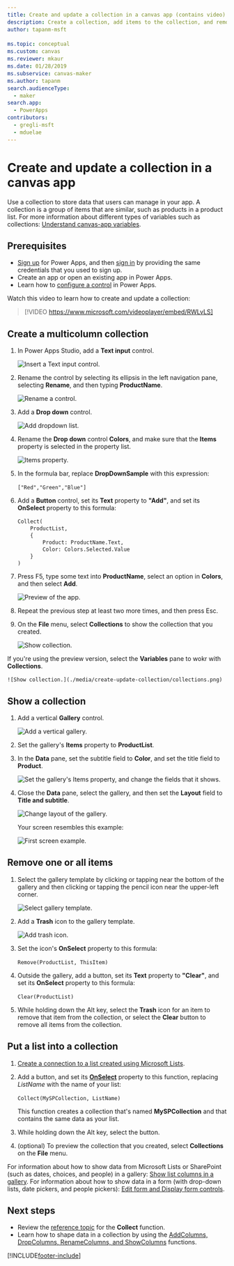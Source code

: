 ```yaml
---
title: Create and update a collection in a canvas app (contains video)
description: Create a collection, add items to the collection, and remove one or all items from a collection in a canvas app.
author: tapanm-msft

ms.topic: conceptual
ms.custom: canvas
ms.reviewer: mkaur
ms.date: 01/28/2019
ms.subservice: canvas-maker
ms.author: tapanm
search.audienceType:
  - maker
search.app:
  - PowerApps
contributors:
  - gregli-msft
  - mduelae
---
```

# Create and update a collection in a canvas app

Use a collection to store data that users can manage in your app. A collection is a group of items that are similar, such as products in a product list. For more information about different types of variables such as collections: [Understand canvas-app variables](working-with-variables.md).

## Prerequisites

- [Sign up](../signup-for-powerapps.md) for Power Apps, and then [sign in](https://make.powerapps.com?utm_source=padocs&utm_medium=linkinadoc&utm_campaign=referralsfromdoc) by providing the same credentials that you used to sign up.
- Create an app or open an existing app in Power Apps.
- Learn how to [configure a control](add-configure-controls.md) in Power Apps.

Watch this video to learn how to create and update a collection:
> [!VIDEO https://www.microsoft.com/videoplayer/embed/RWLvLS]

## Create a multicolumn collection

1. In Power Apps Studio, add a **Text input** control.

    ![Insert a Text input control.](./media/create-update-collection/add-textbox.png)

1. Rename the control by selecting its ellipsis in the left navigation pane, selecting **Rename**, and then typing **ProductName**.

    ![Rename a control.](./media/create-update-collection/rename-textbox.png)

1. Add a **Drop down** control.

    ![Add dropdown list.](./media/create-update-collection/add-dropdown.png)

1. Rename the **Drop down** control **Colors**, and make sure that the **Items** property is selected in the property list.

    ![Items property.](./media/create-update-collection/items-property.png)

1. In the formula bar, replace **DropDownSample** with this expression:

    `["Red","Green","Blue"]`

1. Add a **Button** control, set its **Text** property to **"Add"**, and set its **OnSelect** property to this formula:

    ```powerapps-dot
    Collect(
        ProductList,
        {
            Product: ProductName.Text,
            Color: Colors.Selected.Value
        }
    )
    ```

1. Press F5, type some text into **ProductName**, select an option in **Colors**, and then select **Add**.

    ![Preview of the app.](./media/create-update-collection/preview-add.png)

1. Repeat the previous step at least two more times, and then press Esc.

1. On the **File** menu, select **Collections** to show the collection that you created.

    ![Show collection.](./media/create-update-collection/show-collection.png)
   
    
If you're using the preview version, select the **Variables** pane to wokr with **Collections**.

    ![Show collection.](./media/create-update-collection/collections.png)



## Show a collection

1. Add a vertical **Gallery** control.

    ![Add a vertical gallery.](./media/create-update-collection/add-gallery.png)

1. Set the gallery's **Items** property to **ProductList**.

1. In the **Data** pane, set the subtitle field to **Color**, and set the title field to **Product**.

    ![Set the gallery's Items property, and change the fields that it shows.](./media/create-update-collection/configure-gallery.png)

1. Close the **Data** pane, select the gallery, and then set the **Layout** field to **Title and subtitle**.

    ![Change layout of the gallery.](./media/create-update-collection/change-layout.png)

    Your screen resembles this example:

    ![First screen example.](./media/create-update-collection/screen-example1.png)

## Remove one or all items

1. Select the gallery template by clicking or tapping near the bottom of the gallery and then clicking or tapping the pencil icon near the upper-left corner.

    ![Select gallery template.](./media/create-update-collection/select-template.png)

1. Add a **Trash** icon to the gallery template.

    ![Add trash icon.](./media/create-update-collection/trash-icon.png)

1. Set the icon's **OnSelect** property to this formula:

    `Remove(ProductList, ThisItem)`

1. Outside the gallery, add a button, set its **Text** property to **"Clear"**, and set its **OnSelect** property to this formula:

    `Clear(ProductList)`

1. While holding down the Alt key, select the **Trash** icon for an item to remove that item from the collection, or select the **Clear** button to remove all items from the collection.

## Put a list into a collection

1. [Create a connection to a list created using Microsoft Lists](connections/connection-sharepoint-online.md#create-a-connection).

1. Add a button, and set its **[OnSelect](controls/properties-core.md)** property to this function, replacing *ListName* with the name of your list:<br>

    `Collect(MySPCollection, ListName)`

    This function creates a collection that's named **MySPCollection** and that contains the same data as your list.

1. While holding down the Alt key, select the button.

1. (optional) To preview the collection that you created, select **Collections** on the **File**  menu.

For information about how to show data from Microsoft Lists or SharePoint (such as dates, choices, and people) in a gallery: [Show list columns in a gallery](connections/connection-sharepoint-online.md#show-list-columns-in-a-gallery). For information about how to show data in a form (with drop-down lists, date pickers, and people pickers): [Edit form and 
Display form controls](controls/control-form-detail.md).

## Next steps

- Review the [reference topic](functions/function-clear-collect-clearcollect.md) for the **Collect** function.
- Learn how to shape data in a collection by using the [AddColumns, DropColumns, RenameColumns, and ShowColumns](functions/function-table-shaping.md) functions.


[!INCLUDE[footer-include](../../includes/footer-banner.md)]
